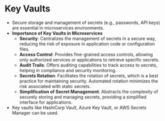 # Key Vaults

- Secure storage and management of secrets (e.g., passwords, API keys) are essential in microservices environments.
- **Importance of Key Vaults in Microservices**
  - **Security**: Centralizes the management of secrets in a secure way, reducing the risk of exposure in application code or configuration files.
  - **Access Control**: Provides fine-grained access controls, allowing only authorized services or applications to retrieve specific secrets.
  - **Audit Trails**: Offers auditing capabilities to track access to secrets, helping in compliance and security monitoring.
  - **Secrets Rotation**: Facilitates the rotation of secrets, which is a best practice for maintaining security. Automated rotation minimizes the risk associated with static secrets.
  - **Simplification of Secret Management**: Abstracts the complexity of securely storing and managing secrets, providing a simplified interface for applications.
- Key vaults like HashiCorp Vault, Azure Key Vault, or AWS Secrets Manager can be used.
